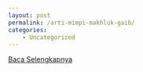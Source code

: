```yaml
---
layout: post
permalink: /arti-mimpi-makhluk-gaib/
categories:
    - Uncategorized
---
```


[Baca Selengkapnya](/03)